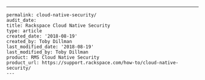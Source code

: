 ---
    permalink: cloud-native-security/
    audit_date:
    title: Rackspace Cloud Native Security
    type: article
    created_date: '2018-08-19'
    created_by: Toby Dillman
    last_modified_date: '2018-08-19'
    last_modified_by: Toby Dillman
    product: RMS Cloud Native Security
    product_url: https://support.rackspace.com/how-to/cloud-native-security/
    ---
    
    
